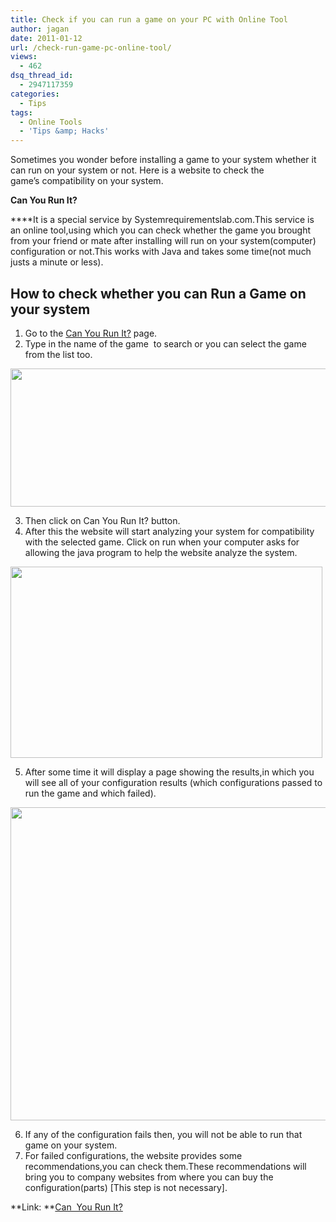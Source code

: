 ```yaml
---
title: Check if you can run a game on your PC with Online Tool
author: jagan
date: 2011-01-12
url: /check-run-game-pc-online-tool/
views:
  - 462
dsq_thread_id:
  - 2947117359
categories:
  - Tips
tags:
  - Online Tools
  - 'Tips &amp; Hacks'
---
```

Sometimes you wonder before installing a game to your system whether it can run on your system or not. Here is a website to check the game&#8217;s compatibility on your system.

**Can You Run It?**

****It is a special service by Systemrequirementslab.com.This service is an online tool,using which you can check whether the game you brought from your friend or mate after installing will run on your system(computer) configuration or not.This works with Java and takes some time(not much justs a minute or less).

## **How to check whether you can Run a Game on your system**

  1. Go to the <a href="http://cyri.systemrequirementslab.com/CYRI/" onclick="_gaq.push(['_trackEvent', 'outbound-article', 'http://cyri.systemrequirementslab.com/CYRI/', 'Can You Run It?']);" target="_blank">Can You Run It?</a> page.
  2. Type in the name of the game  to search or you can select the game from the list too.
<img class="alignnone size-full wp-image-36178" title="Can you run it-1" src="http://cdn.devilsworkshop.org/files/2011/01/1-11-2011-10-16-38-PM.png" alt="" width="532" height="221" />

  3. Then click on Can You Run It? button.
  4. After this the website will start analyzing your system for compatibility with the selected game. Click on run when your computer asks for allowing the java program to help the website analyze the system.
<img class="alignnone size-full wp-image-36180" title="Run java" src="http://cdn.devilsworkshop.org/files/2011/01/1-11-2011-10-20-35-PM.png" alt="" width="499" height="306" />

  5. After some time it will display a page showing the results,in which you will see all of your configuration results (which configurations passed to run the game and which failed).
<img class="alignnone size-full wp-image-36179" title="Test results" src="http://cdn.devilsworkshop.org/files/2011/01/1-11-2011-10-21-39-PM.png" alt="" width="509" height="501" />

  6. If any of the configuration fails then, you will not be able to run that game on your system.
  7. For failed configurations, the website provides some recommendations,you can check them.These recommendations will bring you to company websites from where you can buy the configuration(parts) [This step is not necessary].

**Link: **<a href="http://cyri.systemrequirementslab.com/CYRI/" onclick="_gaq.push(['_trackEvent', 'outbound-article', 'http://cyri.systemrequirementslab.com/CYRI/', 'Can  You Run It?']);" >Can  You Run It?</a>
